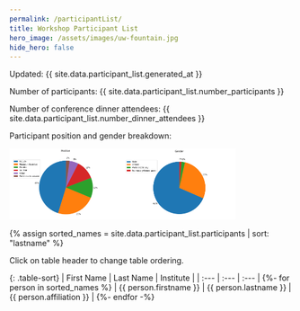 ```yaml
---
permalink: /participantList/
title: Workshop Participant List
hero_image: /assets/images/uw-fountain.jpg
hide_hero: false
---
```

<script src="/assets/js/table-sort.js"></script>

Updated: {{ site.data.participant_list.generated_at }}

Number of participants: {{ site.data.participant_list.number_participants }}

Number of conference dinner attendees: {{ site.data.participant_list.number_dinner_attendees }}

Participant position and gender breakdown:

<img src="/assets/images/attendance_analysis/piechart_position.png" width="40%" /><img src="/assets/images/attendance_analysis/piechart_gender.png" width="40%" />

{% assign sorted_names = site.data.participant_list.participants | sort: "lastname" %}

Click on table header to change table ordering.

{: .table-sort}
| First Name | Last Name | Institute |
| :--- | :--- | :--- |
{%- for person in sorted_names %}
| {{ person.firstname }} | {{ person.lastname }} | {{ person.affiliation }} |
{%- endfor -%}